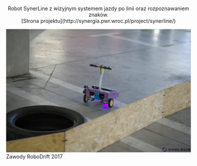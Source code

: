 <p align="center">
Robot SynerLine z wizyjnym systemem jazdy po linii oraz rozpoznawaniem znaków. </br>
[Strona projektu](http://synergia.pwr.wroc.pl/project/synerline/)

![Screenshot](images/synerline)
Zawody RoboDrift 2017
</p>
